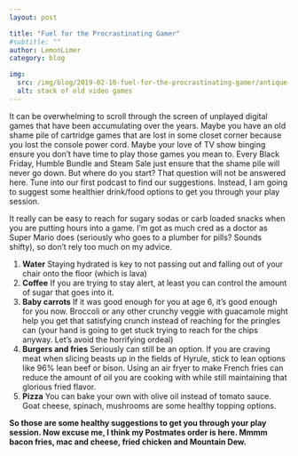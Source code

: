 ```yaml
---
layout: post

title: "Fuel for the Procrastinating Gamer"
#subtitle: ""
author: LemonLimer
category: blog

img:
  src: /img/blog/2019-02-10-fuel-for-the-procrastinating-gamer/antique-atari-computer.jpg
  alt: stack of old video games
---
```

It can be overwhelming to scroll through the screen of unplayed digital games that have been accumulating over the years. Maybe you have an old shame pile of cartridge games that are lost in some closet corner because you lost the console power cord. Maybe your love of TV show binging ensure you don’t have time to play those games you mean to. Every Black Friday, Humble Bundle and Steam Sale just ensure that the shame pile will never go down. But where do you start? That question will not be answered here. Tune into our first podcast to find our suggestions. Instead, I am going to suggest some healthier drink/food options to get you through your play session.

It really can be easy to reach for sugary sodas or carb loaded snacks when you are putting hours into a game. I’m got as much cred as a doctor as Super Mario does (seriously who goes to a plumber for pills? Sounds shifty), so don’t rely too much on my advice.

1. **Water** Staying hydrated is key to not passing out and falling out of your chair onto the floor (which is lava)
2. **Coffee** If you are trying to stay alert, at least you can control the amount of sugar that goes into it.
3. **Baby carrots** If it was good enough for you at age 6, it’s good enough for you now. Broccoli or any other crunchy veggie with guacamole might help you get that satisfying crunch instead of reaching for the pringles can (your hand is going to get stuck trying to reach for the chips anyway. Let’s avoid the horrifying ordeal)
4. **Burgers and fries** Seriously can still be an option. If you are craving meat when slicing beasts up in the fields of Hyrule, stick to lean options like 96% lean beef or bison. Using an air fryer to make French fries can reduce the amount of oil you are cooking with while still maintaining that glorious fried flavor.
5. **Pizza** You can bake your own with olive oil instead of tomato sauce. Goat cheese, spinach, mushrooms are some healthy topping options.

**So those are some healthy suggestions to get you through your play session. Now excuse me, I think my Postmates order is here. Mmmm bacon fries, mac and cheese, fried chicken and Mountain Dew.**
